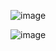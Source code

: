 
![image](https://github.com/user-attachments/assets/a0a71d39-4158-4f33-8b60-6f4f7a36e421)

![image](https://github.com/user-attachments/assets/d41126f9-ad41-4bb2-802a-48f5db918c52)
